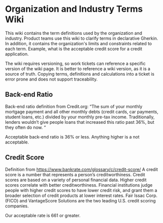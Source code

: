 # Organization and Industry Terms Wiki

This wiki contains the term definitions used by the organization and industry.
Product teams use this wiki to clarify terms in declarative Gherkin.  In
addition, it contains the organization's limits and constraints related to
each term.  Example, what is the acceptable credit score for a credit
application.

The wiki requires versioning, so work tickets can reference a specific
version of the wiki page.  It is better to reference a wiki version, as it is
a source of truth.  Copying terms, definitions and calculations into a ticket
is error prone and does not support traceability.  

## Back-end Ratio

Back-end ratio definition from Credit.org:
“The sum of your monthly mortgage payment and all other monthly debts (credit
cards, car payments, student loans, etc.) divided by your monthly pre-tax
income. Traditionally, lenders wouldn’t give people loans that increased this
ratio past 36%, but they often do now. “

Acceptable back-end ratio is 36% or less.  Anything higher is a not acceptable.

## Credit Score

Definition from <https://www.bankrate.com/glossary/c/credit-score/>
A credit score is a number that represents a person’s creditworthiness. Credit
scores are based on a variety of personal financial data. Higher credit scores
correlate with better creditworthiness. Financial institutions judge people
with higher credit scores to have lower credit risk, and grant them a broader
selection of credit products at lower interest rates. Fair Issac Corp. (FICO)
and VantageScore Solutions are the two leading U.S. credit scoring companies.

Our acceptable rate is 661 or greater.
